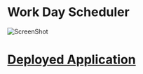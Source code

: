 # Work Day Scheduler

![ScreenShot](https://i.gyazo.com/a0aea9e1be02bd2967e89decc78324fa.png)
# [Deployed Application](https://astrostech.github.io/Work-Day-Scheduler/)
